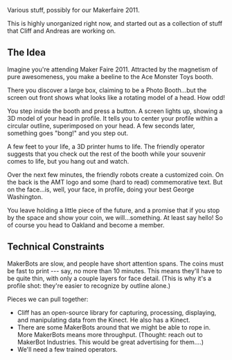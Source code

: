 Various stuff, possibly for our Makerfaire 2011.

This is highly unorganized right now, and started out as a collection
of stuff that Cliff and Andreas are working on.


## The Idea

Imagine you're attending Maker Faire 2011.  Attracted by the magnetism of pure
awesomeness, you make a beeline to the Ace Monster Toys booth.

There you discover a large box, claiming to be a Photo Booth...but the screen
out front shows what looks like a rotating model of a head.  How odd!

You step inside the booth and press a button.  A screen lights up, showing a
3D model of your head in profile.  It tells you to center your profile within
a circular outline, superimposed on your head.  A few seconds later, something
goes "bong!" and you step out.

A few feet to your life, a 3D printer hums to life.  The friendly operator
suggests that you check out the rest of the booth while your souvenir comes to
life, but you hang out and watch.

Over the next few minutes, the friendly robots create a customized coin.  On
the back is the AMT logo and some (hard to read) commemorative text.  But on the
face...is, well, your face, in profile, doing your best George Washington.

You leave holding a little piece of the future, and a promise that if you stop
by the space and show your coin, we will...something.  At least say hello!  So
of course you head to Oakland and become a member.

## Technical Constraints

MakerBots are slow, and people have short attention spans.  The coins must be
fast to print --- say, no more than 10 minutes.  This means they'll have to be
quite thin, with only a couple layers for face detail.  (This is why it's a
profile shot: they're easier to recognize by outline alone.)

Pieces we can pull together:

* Cliff has an open-source library for capturing, processing, displaying, and
  manipulating data from the Kinect.  He also has a Kinect.
* There are some MakerBots around that we might be able to rope in.  More
  MakerBots means more throughput.  (Thought: reach out to MakerBot Industries.
  This would be great advertising for them....)
* We'll need a few trained operators.
